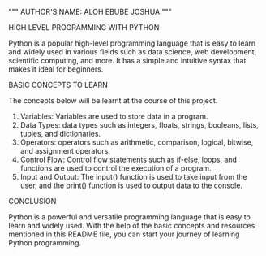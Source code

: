 """
AUTHOR'S NAME: ALOH EBUBE JOSHUA
"""

HIGH LEVEL PROGRAMMING WITH PYTHON

Python is a popular high-level programming language that is easy to learn and widely used in various
fields such as data science, web development, scientific computing, and more. It has a simple and
intuitive syntax that makes it ideal for beginners.

BASIC CONCEPTS TO LEARN

The concepts below will be learnt at the course of this project.

1) Variables: Variables are used to store data in a program.
2) Data Types: data types such as integers, floats, strings, booleans, lists, tuples, and dictionaries.
3) Operators: operators such as arithmetic, comparison, logical, bitwise, and assignment operators.
4) Control Flow: Control flow statements such as if-else, loops, and functions are used to control the 
   execution of a program.
5) Input and Output: The input() function is used to take input from the user, and the print() function
   is used to output data to the console.

CONCLUSION

Python is a powerful and versatile programming language that is easy to learn and widely used. With the
help of the basic concepts and resources mentioned in this README file, you can start your journey of
learning Python programming.
